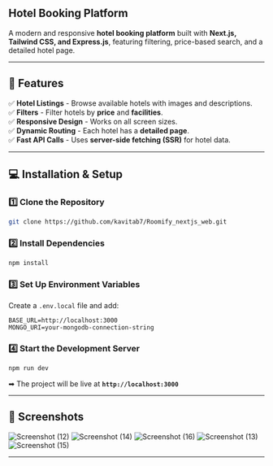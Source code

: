 ## **Hotel Booking Platform**  

A modern and responsive **hotel booking platform** built with **Next.js, Tailwind CSS, and Express.js**, featuring filtering, price-based search, and a detailed hotel page.  

---

## **🚀 Features**  
✅ **Hotel Listings** - Browse available hotels with images and descriptions.  
✅ **Filters** - Filter hotels by **price** and **facilities**.  
✅ **Responsive Design** - Works on all screen sizes.  
✅ **Dynamic Routing** - Each hotel has a **detailed page**.  
✅ **Fast API Calls** - Uses **server-side fetching (SSR)** for hotel data.  

---

## **💻 Installation & Setup**  

### **1️⃣ Clone the Repository**  
```sh
git clone https://github.com/kavitab7/Roomify_nextjs_web.git
```

### **2️⃣ Install Dependencies**  
```sh
npm install
```

### **3️⃣ Set Up Environment Variables**  
Create a `.env.local` file and add:  
```
BASE_URL=http://localhost:3000
MONGO_URI=your-mongodb-connection-string
```

### **4️⃣ Start the Development Server**  
```sh
npm run dev
```
➡ The project will be live at **`http://localhost:3000`**  

---

## **📸 Screenshots**  
![Screenshot (12)](https://github.com/user-attachments/assets/6b2a1d3d-6723-4289-a860-a7752183a1ea)
![Screenshot (14)](https://github.com/user-attachments/assets/e0d332b5-9213-4917-b12b-64d2c11d3fa5)
![Screenshot (16)](https://github.com/user-attachments/assets/b72ac3e6-f5d6-4b8a-a654-b094e75f2381)
![Screenshot (13)](https://github.com/user-attachments/assets/aa364a5f-6e66-454f-b366-ec8846afcb0c)
![Screenshot (15)](https://github.com/user-attachments/assets/3356b922-3a1d-40b2-b9a5-180b3d294b93)

---
